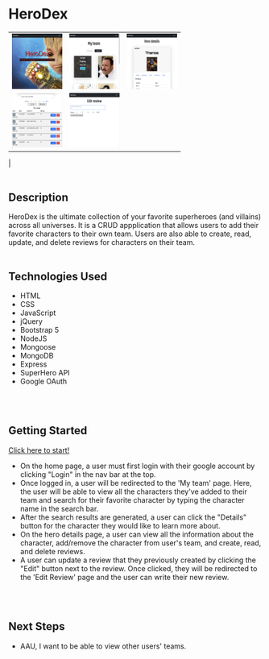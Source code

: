 # HeroDex

| | | |
|:-------------------------:|:-------------------------:|:-------------------------:|
|<img src="public/images/index page.png" width=100px height=110px overflow="hidden"> | <img  src="public/images/my-team-page.png" width=100px  height=110px overflow="hidden"> | <img src="public/images/hero-details-page.png" width=100px  height=110px overflow="hidden"> |  <img src="public/images/reviews-section.png" width=100px  height=110px overflow="hidden">
| <img src="public/images/reviews-section.png" width=100px height=110px overflow="hidden"> | <img src="public/images/edit-review-page.png" width=100px  height=110px overflow="hidden">| 
|
<br><br>

## Description

HeroDex is the ultimate collection of your favorite superheroes (and villains) across all universes. It is a CRUD appplication that allows users to add their favorite characters to their own team. Users are also able to create, read, update, and delete reviews for characters on their team. 
<br><br>

## Technologies Used

- HTML
- CSS
- JavaScript
- jQuery
- Bootstrap 5
- NodeJS
- Mongoose
- MongoDB
- Express
- SuperHero API
- Google OAuth

<br><br>

## Getting Started
<a href="https://herodex.herokuapp.com/" target="_blank" rel="noreferrernoopener">Click here to start!</a>

- On the home page, a user must first login with their google account by clicking "Login" in the nav bar at the top.
- Once logged in, a user will be redirected to the 'My team' page. Here, the user will be able to view all the characters they've added to their team and search for their favorite character by typing the character name in the search bar.
- After the search results are generated, a user can click the "Details" button for the character they would like to learn more about.
- On the hero details page, a user can view all the information about the character, add/remove the character from user's team, and create, read, and delete reviews.
- A user can update a review that they previously created by clicking the "Edit" button next to the review. Once clicked, they will be redirected to the 'Edit Review' page and the user can write their new review.

<br><br>

## Next Steps

- AAU, I want to be able to view other users' teams.
